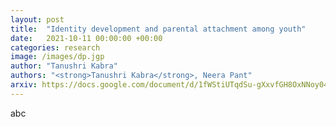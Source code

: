 ```yaml
---
layout: post
title:  "Identity development and parental attachment among youth"
date:   2021-10-11 00:00:00 +00:00
categories: research
image: /images/dp.jgp
author: "Tanushri Kabra"
authors: "<strong>Tanushri Kabra</strong>, Neera Pant"
arxiv: https://docs.google.com/document/d/1fWStiUTqdSu-gXxvfGH8OxNNoy0480KM/edit?usp=sharing&ouid=117064581231813759503&rtpof=true&sd=true
---
```

abc
